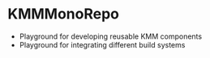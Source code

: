 # KMMMonoRepo
 - Playground for developing reusable KMM components
 - Playground for integrating different build systems
